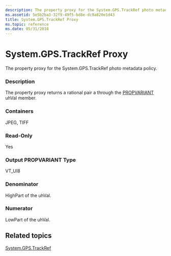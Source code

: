 ```yaml
---
description: The property proxy for the System.GPS.TrackRef photo metadata policy.
ms.assetid: 5e5b2ba3-32f9-49f5-bd8e-dc9a820e1d43
title: System.GPS.TrackRef Proxy
ms.topic: reference
ms.date: 05/31/2018
---
```


# System.GPS.TrackRef Proxy

The property proxy for the System.GPS.TrackRef photo metadata policy.

### Description

The property proxy returns a rational pair a through the [PROPVARIANT](/windows/win32/api/propidlbase/ns-propidlbase-propvariant) uhVal member.

### Containers

JPEG, TIFF

### Read-Only

Yes

### Output PROPVARIANT Type

VT\_UI8

### Denominator

HighPart of the uhVal.

### Numerator

LowPart of the uhVal.

## Related topics

<dl> <dt>

[System.GPS.TrackRef](../properties/props-system-gps-trackref.md)
</dt> </dl>

 

 
